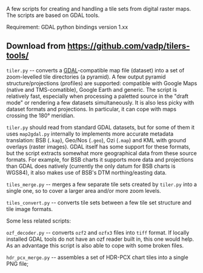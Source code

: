 A few scripts for creating and handling a tile sets from digital raster maps. The scripts are based on GDAL tools.

Requirement: GDAL python bindings version 1.xx

Download from https://github.com/vadp/tilers-tools/
----
`tiler.py` \-- converts a [GDAL](http://www.gdal.org/)-compatible map file (dataset) into a set of zoom-levelled tile directories (a pyramid). A few output pyramid structure/projections (profiles) are supported: compatible with Google Maps (native and TMS-comatible), Google Earth and generic. The script is relatively fast, especially when processing a paletted source in the "draft mode" or rendering a few datasets simultaneously. It is also less picky with dataset formats and projections. In particular, it can cope with maps crossing the 180° meridian.

`tiler.py` should read from standard GDAL datasets, but for some of them it uses `map2gdal.py` internally to implements more accurate metadata translation: BSB (`.kap`), Geo/Nos (`.geo`), Ozi (`.map`) and KML with ground overlays (raster images). GDAL itself has some support for these formats, but the script extracts somewhat more geographical data from these source formats. For example, for BSB charts it supports more data and projections than GDAL does natively (currently the only datum for BSB charts is WGS84), it also makes use of BSB's DTM northing/easting data.

`tiles_merge.py` \-- merges a few separate tile sets created by `tiler.py` into a single one, so to cover a larger area and/or more zoom levels.

`tiles_convert.py` \-- converts tile sets between a few tile set structure and tile image formats.

Some less related scripts:

`ozf_decoder.py` \-- converts `ozf2` and `ozfx3` files into `tiff` format. If locally installed GDAL tools do not have an ozf reader built in, this one would help. As an advantage this script is also able to cope with some broken files.

`hdr_pcx_merge.py` \-- assembles a set of HDR-PCX chart tiles into a single PNG file;
